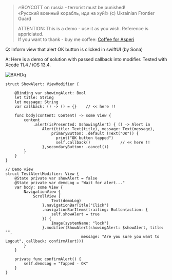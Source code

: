 >
> 🔥BOYCOTT on russia - terrorist must be punished!<br>
> «Русский военный корабль, иди на хуй!» (c) Ukrainian Frontier Guard
> 
> ATTENTION: This is a demo - use it as you wish. Reference is appriciated.<br>
> If you want to thank - buy me coffee: [Coffee for Asperi](https://secure.wayforpay.com/donate/asperi)
>

Q: Inform view that alert OK button is clicked in swiftUI (by Sona)

A: Here is a demo of solution with passed callback into modifier. Tested with Xcode 11.4 / iOS 13.4.

![BAHDq](https://user-images.githubusercontent.com/62171579/181906694-c8b1e5d0-b302-4c7f-a370-bf21841d5d37.gif)

```
struct ShowAlert: ViewModifier {

    @Binding var showingAlert: Bool
    let title: String
    let message: String
    var callback: () -> () = {}    // << here !!

    func body(content: Content) -> some View {
        content
            .alert(isPresented: $showingAlert) { () -> Alert in
                Alert(title: Text(title), message: Text(message),
                    primaryButton: .default (Text("OK")) {
                      print("OK button tapped")
                      self.callback()             // << here !!
                },secondaryButton: .cancel())
        }
    }
}

// Demo view
struct TestAlertModifier: View {
    @State private var showAlert = false
    @State private var demoLog = "Wait for alert..."
    var body: some View {
        NavigationView {
            ScrollView {
                    Text(demoLog)
                }.navigationBarTitle("Click")
                .navigationBarItems(trailing: Button(action: {
                    self.showAlert = true
                }) {
                    Image(systemName: "lock")
                }.modifier(ShowAlert(showingAlert: $showAlert, title: "",
                                 message: "Are you sure you want to Logout", callback: confirmAlert)))
        }
    }

    private func confirmAlert() {
        self.demoLog = "Tapped - OK"
    }
}
```
